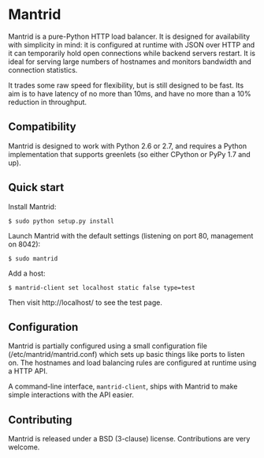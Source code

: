 Mantrid
=======

Mantrid is a pure-Python HTTP load balancer. It is designed for availability with simplicity in mind: it is configured at runtime with JSON over HTTP and it can temporarily hold open connections while backend servers restart. It is ideal for serving large numbers of hostnames and monitors bandwidth and connection statistics.

It trades some raw speed for flexibility, but is still designed to be fast. Its aim is to have latency of no more than 10ms, and have no more than a 10% reduction in throughput.

Compatibility
-------------

Mantrid is designed to work with Python 2.6 or 2.7, and requires a Python implementation that supports greenlets (so either CPython or PyPy 1.7 and up).

Quick start
-----------

Install Mantrid:

    $ sudo python setup.py install

Launch Mantrid with the default settings (listening on port 80, management on 8042):

    $ sudo mantrid

Add a host:

    $ mantrid-client set localhost static false type=test

Then visit http://localhost/ to see the test page.


Configuration
-------------

Mantrid is partially configured using a small configuration file (/etc/mantrid/mantrid.conf) which sets up basic things like ports to listen on. The hostnames and load balancing rules are configured at runtime using a HTTP API.

A command-line interface, `mantrid-client`, ships with Mantrid to make simple interactions with the API easier.

Contributing
------------

Mantrid is released under a BSD (3-clause) license. Contributions are very welcome.

